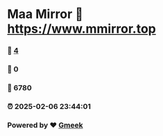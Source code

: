 # Maa Mirror :link: https://www.mmirror.top 
### :page_facing_up: [4](https://www.mmirror.top/tag.html) 
### :speech_balloon: 0 
### :hibiscus: 6780 
### :alarm_clock: 2025-02-06 23:44:01 
### Powered by :heart: [Gmeek](https://github.com/Meekdai/Gmeek)

